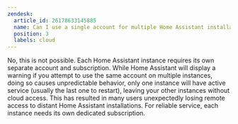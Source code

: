 ```yaml
---
zendesk:
  article_id: 26178633145885
  name: Can I use a single account for multiple Home Assistant installations?
  position: 3
  labels: cloud
---
```


No, this is not possible. Each Home Assistant instance requires its own separate account and subscription. While Home Assistant will display a warning if you attempt to use the same account on multiple instances, doing so causes unpredictable behavior, only one instance will have active service (usually the last one to restart), leaving your other instances without cloud access. This has resulted in many users unexpectedly losing remote access to distant Home Assistant installations. For reliable service, each instance needs its own dedicated subscription.
